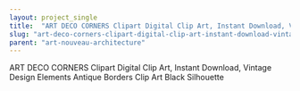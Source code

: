 ```yaml
---
layout: project_single
title:  "ART DECO CORNERS Clipart Digital Clip Art, Instant Download, Vintage Design Elements Antique Borders Clip Art Black Silhouette"
slug: "art-deco-corners-clipart-digital-clip-art-instant-download-vintage-design-elements-antique-borders-clip"
parent: "art-nouveau-architecture"
---
```

ART DECO CORNERS Clipart Digital Clip Art, Instant Download, Vintage Design Elements Antique Borders Clip Art Black Silhouette